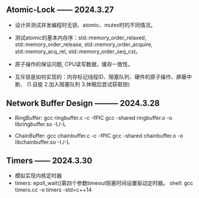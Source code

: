 ## Atomic-Lock —— 2024.3.27

+ 设计并测试并发编程时无锁、atomic、mutex时的不同情况。

+ 测试atomic的基本内存序：std::memory_order_relaxed, std::memory_order_release, std::memory_order_acquire, std::memory_acq_rel, std::memory_order_seq_cst。

+ 原子操作的保证问题, CPU读写数据，缓存一致性。

+ 互斥锁是如何实现的：内存标记线程ID、阻塞队列、硬件的原子操作、屏蔽中断、 (1.自旋 2.加入阻塞队列 3.休眠后尝试获取锁)


## Network Buffer Design ——— 2024.3.28
+ RingBuffer: gcc ringbuffer.c -c -fPIC    gcc -shared ringbuffer.o -o libringbuffer.so -I./-L

+ ChainBuffer: gcc chainbuffer.c -c -fPIC    gcc -shared chainbuffer.o -o libchainbuffer.so -I./-L


## Timers —— 2024.3.30
+ 模拟实现内核定时器
+ timers: epoll_wait()第四个参数timeout阻塞时间设置驱动定时器。 shell: gcc timers.cc -o timers -std=c++14

